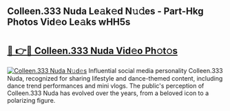 ## Colleen.333 Nuda Le𝚊k𝚎d N𝚞𝚍es - Part-Hkg Photos Vid𝚎o Le𝚊ks wHH5s

# <h2><a href="http://fbcm2pr.evod.top/?m=Colleen.333+Nuda">🔗 👉🔴 Colleen.333 Nuda Vid𝚎o Ph𝚘t𝚘s</a></h2>

[![Colleen.333 Nuda N𝚞d𝚎s](https://i.imgur.com/8V9OHl7.gif)](http://fbcm2pr.evod.top/?m=Colleen.333+Nuda)
Influential social media personality Colleen.333 Nuda, recognized for sharing lifestyle and dance-themed content, including dance trend performances and mini vlogs. The public's perception of Colleen.333 Nuda has evolved over the years, from a beloved icon to a polarizing figure. 
